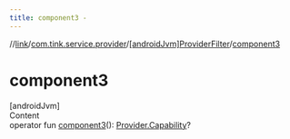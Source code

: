 ```yaml
---
title: component3 -
---
```

//[link](../../index.md)/[com.tink.service.provider](../index.md)/[[androidJvm]ProviderFilter](index.md)/[component3](component3.md)



# component3  
[androidJvm]  
Content  
operator fun [component3](component3.md)(): [Provider.Capability](../../com.tink.model.provider/[android-jvm]-provider/-capability/index.md)?  



